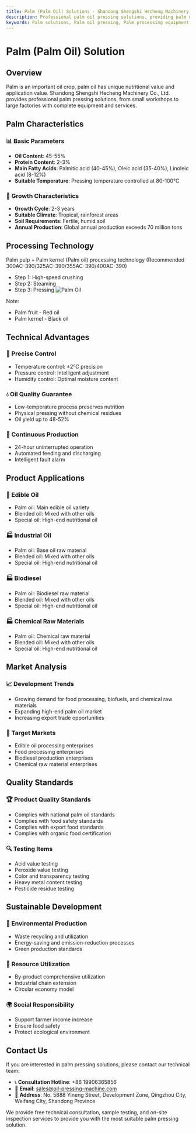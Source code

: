 ```yaml
---
title: Palm (Palm Oil) Solutions - Shandong Shengshi Hecheng Machinery Co., Ltd.
description: Professional palm oil pressing solutions, providing palm oil processing equipment and technical services, oil content 45-55%, using appropriate pressing process to highlight industrial applications, meeting different needs from small workshops to large factories.
keywords: Palm solutions, Palm oil pressing, Palm processing equipment, Palm oil production line, Palm oil press, Palm oil extraction, Palm oilseed processing, Palm oil pressing equipment, Palm oil production equipment, Palm oil processing plant
---
```


# Palm (Palm Oil) Solution

## Overview

Palm is an important oil crop, palm oil has unique nutritional value and application value. Shandong Shengshi Hecheng Machinery Co., Ltd. provides professional palm pressing solutions, from small workshops to large factories with complete equipment and services.

## Palm Characteristics

### 📊 Basic Parameters
- **Oil Content**: 45-55%
- **Protein Content**: 2-3%
- **Main Fatty Acids**: Palmitic acid (40-45%), Oleic acid (35-40%), Linoleic acid (8-12%)
- **Suitable Temperature**: Pressing temperature controlled at 80-100℃

### 🌱 Growth Characteristics
- **Growth Cycle**: 2-3 years
- **Suitable Climate**: Tropical, rainforest areas
- **Soil Requirements**: Fertile, humid soil
- **Annual Production**: Global annual production exceeds 70 million tons

## Processing Technology

Palm pulp + Palm kernel (Palm oil) processing technology (Recommended 300AC-390/325AC-390/355AC-390/400AC-390)
 + Step 1: High-speed crushing
 + Step 2: Steaming
 + Step 3: Pressing
![Palm Oil](/images/棕榈果肉_棕榈仁热榨工艺_Hot%20pressing%20process%20of%20palm%20pulp_palm%20kernel_.png)

Note:
 + Palm fruit - Red oil   
 + Palm kernel - Black oil

## Technical Advantages

### 🎯 Precise Control
- Temperature control: ±2℃ precision
- Pressure control: Intelligent adjustment
- Humidity control: Optimal moisture content

### 💧 Oil Quality Guarantee
- Low-temperature process preserves nutrition
- Physical pressing without chemical residues
- Oil yield up to 48-52%

### 🔄 Continuous Production
- 24-hour uninterrupted operation
- Automated feeding and discharging
- Intelligent fault alarm

## Product Applications

### 🍳 Edible Oil
- Palm oil: Main edible oil variety
- Blended oil: Mixed with other oils
- Special oil: High-end nutritional oil

### 🏭 Industrial Oil
- Palm oil: Base oil raw material
- Blended oil: Mixed with other oils
- Special oil: High-end nutritional oil

### 🏭 Biodiesel
- Palm oil: Biodiesel raw material
- Blended oil: Mixed with other oils
- Special oil: High-end nutritional oil

### 🏭 Chemical Raw Materials
- Palm oil: Chemical raw material
- Blended oil: Mixed with other oils
- Special oil: High-end nutritional oil

## Market Analysis

### 📈 Development Trends
- Growing demand for food processing, biofuels, and chemical raw materials
- Expanding high-end palm oil market
- Increasing export trade opportunities

### 🎯 Target Markets
- Edible oil processing enterprises
- Food processing enterprises
- Biodiesel production enterprises
- Chemical raw material enterprises

## Quality Standards

### 🏆 Product Quality Standards
- Complies with national palm oil standards
- Complies with food safety standards
- Complies with export food standards
- Complies with organic food certification

### 🔍 Testing Items
- Acid value testing
- Peroxide value testing
- Color and transparency testing
- Heavy metal content testing
- Pesticide residue testing

## Sustainable Development

### 🌱 Environmental Production
- Waste recycling and utilization
- Energy-saving and emission-reduction processes
- Green production standards

### 🔄 Resource Utilization
- By-product comprehensive utilization
- Industrial chain extension
- Circular economy model

### 🌍 Social Responsibility
- Support farmer income increase
- Ensure food safety
- Protect ecological environment

## Contact Us

If you are interested in palm pressing solutions, please contact our technical team:

- 📞 **Consultation Hotline**: +86 19906365856
- 📧 **Email**: sales@oil-pressing-machine.com
- 📍 **Address**: No. 5888 Yineng Street, Development Zone, Qingzhou City, Weifang City, Shandong Province

We provide free technical consultation, sample testing, and on-site inspection services to provide you with the most suitable palm pressing solution.
